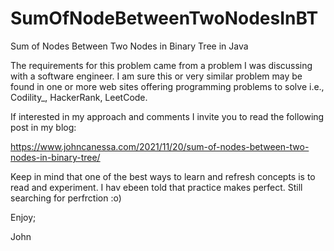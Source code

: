 # SumOfNodeBetweenTwoNodesInBT
Sum of Nodes Between Two Nodes in Binary Tree in Java

The requirements for this problem came from a problem
I was discussing with a software engineer. I am sure
this or very similar problem may be found in one or more
web sites offering programming problems to solve i.e.,
Codility_, HackerRank, LeetCode.

If interested in my approach and comments I invite you to
read the following post in my blog:

https://www.johncanessa.com/2021/11/20/sum-of-nodes-between-two-nodes-in-binary-tree/

Keep in mind that one of the best ways to learn and refresh 
concepts is to read and experiment. I hav ebeen told that
practice makes perfect. Still searching for perfrction :o)

Enjoy;

John
